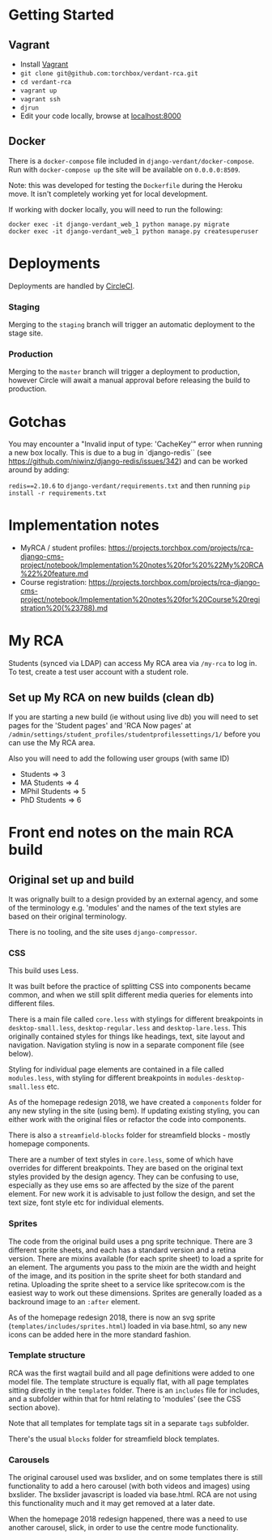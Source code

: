 # Getting Started

## Vagrant

* Install [Vagrant](https://wiki.torchbox.com/view/Vagrant)
* ```git clone git@github.com:torchbox/verdant-rca.git```
* ```cd verdant-rca```
* ```vagrant up```
* ```vagrant ssh```
* ```djrun```
* Edit your code locally, browse at [localhost:8000](http://localhost:8000/)

## Docker

There is a `docker-compose` file included in `django-verdant/docker-compose`. Run with `docker-compose up`
the site will be available on `0.0.0.0:8509`.

Note: this was developed for testing the `Dockerfile` during the Heroku move. It isn't completely working yet for local development.

If working with docker locally, you will need to run the following:

```
docker exec -it django-verdant_web_1 python manage.py migrate
docker exec -it django-verdant_web_1 python manage.py createsuperuser
```

# Deployments

Deployments are handled by [CircleCI](https://circleci.com/gh/torchbox/workflows/verdant-rca).

### Staging

Merging to the `staging` branch will trigger an automatic deployment to the stage site.

### Production

Merging to the `master` branch will trigger a deployment to production, however Circle will await a manual approval before releasing the build to production.

# Gotchas

You may encounter a "Invalid input of type: 'CacheKey'" error when running a new box locally. This is due to a bug in `django-redis`` (see https://github.com/niwinz/django-redis/issues/342) and can be worked around by adding:

`redis==2.10.6` to `django-verdant/requirements.txt` and then running `pip install -r requirements.txt`


# Implementation notes

* MyRCA / student profiles: https://projects.torchbox.com/projects/rca-django-cms-project/notebook/Implementation%20notes%20for%20%22My%20RCA%22%20feature.md
* Course registration: https://projects.torchbox.com/projects/rca-django-cms-project/notebook/Implementation%20notes%20for%20Course%20registration%20(%23788).md


# My RCA

Students (synced via LDAP) can access My RCA area via `/my-rca` to log in. To test, create a test user account with a student role.

## Set up My RCA on new builds (clean db)

If you are starting a new build (ie without using live db) you will need to set pages for the 'Student pages' and 'RCA Now pages' at `/admin/settings/student_profiles/studentprofilessettings/1/` before you can use the My RCA area.

Also you will need to add the following user groups (with same ID)

- Students => 3
- MA Students => 4
- MPhil Students => 5
- PhD Students => 6


# Front end notes on the main RCA build


## Original set up and build

It was orignally built to a design provided by an external agency, and some of the terminology e.g. 'modules' and the names of the text styles are based on their original terminology.

There is no tooling, and the site uses `django-compressor`.


### CSS

This build uses Less.

It was built before the practice of splitting CSS into components became common, and when we still split different media queries for elements into different files.

There is a main file called `core.less` with stylings for different breakpoints in `desktop-small.less`, `desktop-regular.less` and `desktop-lare.less`. This originally contained styles for things like headings, text, site layout and navigation. Navigation styling is now in a separate component file (see below).

Styling for individual page elements are contained in a file called `modules.less`, with styling for different breakpoints in `modules-desktop-small.less` etc.

As of the homepage redesign 2018, we have created a `components` folder for any new styling in the site (using bem). If updating existing styling, you can either work with the original files or refactor the code into components.

There is also a `streamfield-blocks` folder for streamfield blocks - mostly homepage components.

There are a number of text styles in `core.less`, some of which have overrides for different breakpoints. They are based on the original text styles provided by the design agency. They can be confusing to use, especially as they use ems so are affected by the size of the parent element. For new work it is advisable to just follow the design, and set the text size, font style etc for individual elements.

### Sprites

The code from the original build uses a png sprite technique. There are 3 different sprite sheets, and each has a standard version and a retina version. There are mixins available (for each sprite sheet) to load a sprite for an element. The arguments you pass to the mixin are the width and height of the image, and its position in the sprite sheet for both standard and retina. Uploading the sprite sheet to a service like spritecow.com is the easiest way to work out these dimensions. Sprites are generally loaded as a backround image to an `:after` element.

As of the homepage redesign 2018, there is now an svg sprite (`templates/includes/sprites.html`) loaded in via base.html, so any new icons can be added here in the more standard fashion.

### Template structure

RCA was the first wagtail build and all page definitions were added to one model file. The template structure is equally flat, with all page templates sitting directly in the `templates` folder. There is an `includes` file for includes, and a subfolder within that for html relating to 'modules' (see the CSS section above).

Note that all templates for template tags sit in a separate `tags` subfolder.

There's the usual `blocks` folder for streamfield block templates.

### Carousels
The original carousel used was bxslider, and on some templates there is still functionality to add a hero carousel (with both videos and images) using bxslider. The bxslider javascript is loaded via base.html. RCA are not using this functionality much and it may get removed at a later date.

When the homepage 2018 redesign happened, there was a need to use another carousel, slick, in order to use the centre mode functionality.

